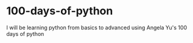 # 100-days-of-python
I will be learning python from basics to advanced using Angela Yu's 100 days of python
